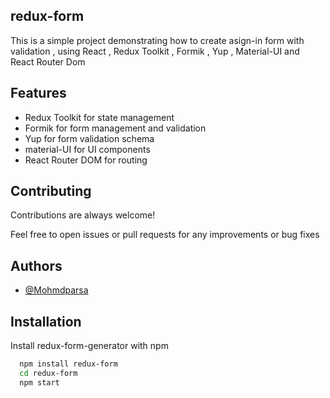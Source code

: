 
## redux-form

This is a simple project demonstrating how to create asign-in form with validation , using React , Redux Toolkit , Formik , Yup , Material-UI and React Router Dom
## Features

- Redux Toolkit for state management
- Formik for form management and validation
- Yup for form validation schema
- material-UI for UI components
- React Router DOM for routing



## Contributing

Contributions are always welcome!

Feel free to open issues or pull requests for any improvements or bug fixes 


## Authors

- [@Mohmdparsa](https://www.github.com/Mohmdparsa)


## Installation

Install redux-form-generator with npm

```bash
  npm install redux-form
  cd redux-form
  npm start
```
